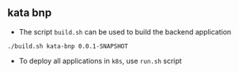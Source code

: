 ## kata bnp

* The script `build.sh` can be used to build the backend application
```shell
./build.sh kata-bnp 0.0.1-SNAPSHOT
```
* To deploy all applications in `k8s`, use `run.sh` script 
